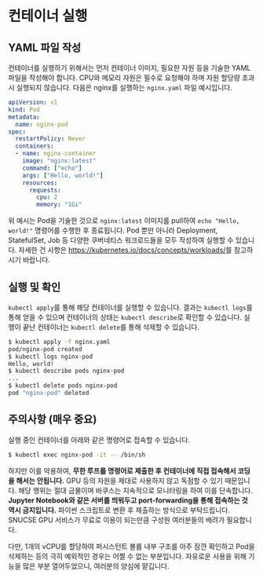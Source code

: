 # 컨테이너 실행

## YAML 파일 작성

컨테이너를 실행하기 위해서는 먼저 컨테이너 이미지, 필요한 자원 등을 기술한 YAML 파일을 작성해야 합니다. CPU와 메모리 자원은 필수로 요청해야 하며 자원 할당량 초과 시 실행되지 않습니다. 다음은 nginx를 실행하는 `nginx.yaml` 파일 예시입니다.

```yaml
apiVersion: v1
kind: Pod
metadata:
  name: nginx-pod
spec:
  restartPolicy: Never
  containers:
  - name: nginx-container
    image: "nginx:latest"
    command: ["echo"]
    args: ["Hello, world!"]
    resources:
      requests:
        cpu: 2
        memory: "1Gi"
```

위 예시는 Pod을 기술한 것으로 `nginx:latest` 이미지를 pull하여 `echo "Hello, world!"` 명령어를 수행한 후 종료됩니다. Pod 뿐만 아니라 Deployment, StatefulSet, Job 등 다양한 쿠버네티스 워크로드들을 모두 작성하여 실행할 수 있습니다. 자세한 건 사항은 <https://kubernetes.io/docs/concepts/workloads/>를 참고하시기 바랍니다.

## 실행 및 확인

`kubectl apply`를 통해 해당 컨테이너를 실행할 수 있습니다. 결과는 `kubectl logs`를 통해 얻을 수 있으며 컨테이너의 상태는 `kubectl describe`로 확인할 수 있습니다. 실행이 끝난 컨테이너는 `kubectl delete`를 통해 삭제할 수 있습니다.

```sh
$ kubectl apply -f nginx.yaml
pod/nginx-pod created
$ kubectl logs nginx-pod
Hello, world!
$ kubectl describe pods nginx-pod
...
$ kubectl delete pods nginx-pod
pod "nginx-pod" deleted
```

## 주의사항 (매우 중요)

실행 중인 컨테이너를 아래와 같은 명령어로 접속할 수 있습니다.

```sh
$ kubectl exec nginx-pod -it -- /bin/sh
```

하지만 이를 악용하여, **무한 루프를 명령어로 제출한 후 컨테이너에 직접 접속해서 코딩을 해서는 안됩니다.** GPU 등의 자원을 제대로 사용하지 않고 독점할 수 있기 때문입니다. 해당 행위는 절대 금물이며 바쿠스는 지속적으로 모니터링을 하여 이를 단속합니다. **Jupyter Notebook와 같은 서버를 띄워두고 port-forwarding을 통해 접속하는 것 역시 금지입니다.** 파이썬 스크립트로 변환 후 제출하는 방식으로 부탁드립니다. SNUCSE GPU 서비스가 무료로 이용이 되는만큼 구성원 여러분들의 배려가 필요합니다.

다만, 1개의 vCPU를 할당하여 퍼시스턴트 볼륨 내부 구조를 아주 잠깐 확인하고 Pod을 삭제하는 등의 극히 예외적인 경우는 어쩔 수 없는 부분입니다. 자유로운 사용을 위해 기능을 많은 부분 열어두었으니, 여러분의 양심에 맡깁니다.
